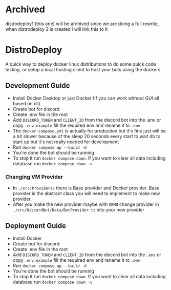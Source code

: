 # Archived

distrodeploy1 (this one) will be archived since we are doing a full rewrite, when distrodeploy 2 is created i will link this to it


# DistroDeploy

A quick way to deploy docker linux distributions to do some quick code testing.
or setup a local hosting client to host your bots using the dockers

## Development Guide

-   Install Docker Desktop or just Docker (If you can work without GUI all based on cli)
-   Create bot for discord
-   Create .env file in the root
-   Add `DISCORD_TOKEN` and `CLIENT_ID` from the discord bot into the .env or copy `.env.example` fill the required env and rename it to `.env`
-   The `docker-compose.yml` is actually for production but it's fine just will be a bit slower because of the sleep 20 seconds every start to wait db to start up but it's not really needed for development
-   Run `docker compose up --build -d`
-   You're done the bot should be running
-   To stop it run `docker compose down`. If you want to clear all data including database run `docker compose down -v`

### Changing VM Provider

-   In `./src/Providers/` there is Base provider and Docker provider. Base provider is the abstract class you will need to implement to make new provider.
-   After you make the new provider maybe with `QEMU` change provider in `./src/DiscordBot/Data/BotProvider.ts` into your new provider

## Deployment Guide

-   Install Docker
-   Create bot for discord
-   Create .env file in the root
-   Add `DISCORD_TOKEN` and `CLIENT_ID` from the discord bot into the `.env` or copy `.env.example` fill the required env and rename it to `.env`
-   Run `docker compose up --build -d`
-   You're done the bot should be running
-   To stop it run `docker compose down`. If you want to clear all data including database run `docker compose down -v`
